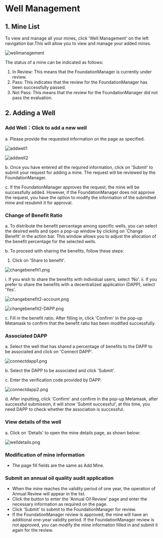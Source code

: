 # Well Management

## 1. Mine List

To view and manage all your mines, click 'Well Management' on the left navigation bar.This will allow you to view and manage your added mines.

![wellmanagement](/img/docs/WellManagement1.png)

The status of a mine can be indicated as follows:

1. In Review: This means that the FoundationManager is currently under review.
2. Pass: This indicates that the review for the FoundationManager has been successfully passed.
3. Not Pass: This means that the review for the FoundationManager did not pass the evaluation.

## 2. Adding a Well

### Add Well：Click to add a new well

a. Please provide the requested information on the page as specified.

![addwell1](/img/docs/addwell1.png)

![addwell2](/img/docs/addwell2.png)

b. Once you have entered all the required information, click on 'Submit' to submit your request for adding a mine. The request will be reviewed by the FoundationManager.

c. If the FoundationManager approves the request, the mine will be successfully added. However, if the FoundationManager does not approve the request, you have the option to modify the information of the submitted mine and resubmit it for approval.

### Change of Benefit Ratio

a. To distribute the benefit percentage among specific wells, you can select the desired wells and open a pop-up window by clicking on 'Change Benefit' in the action bar. This window allows you to adjust the allocation of the benefit percentage for the selected wells.

b. To proceed with sharing the benefits, follow these steps:

1. Click on 'Share to benefit'.

![changebenefit1.png](/img/docs/changebenefit1.png)

   i. If you wish to share the benefits with individual users, select 'No'.
   ii. If you prefer to share the benefits with a decentralized application (DAPP), select 'Yes'.

![changebenefit2-account.png](/img/docs/ChangeBenefit2-account.png)

![changebenefit2-DAPP.png](/img/docs/ChangeBenefit2-DAPP.png)

c. Fill in the benefit ratio. After filling in, click 'Confirm' in the pop-up Metamask to confirm that the benefit ratio has been modified successfully.

### Associated DAPP

a. Select the well that has shared a percentage of benefits to the DAPP to be associated and click on 'Connect DAPP'.

![connectdapp1.png](/img/docs/connectdapp1.png)

b. Select the DAPP to be associated and click 'Submit'.

c. Enter the verification code provided by DAPP.

![connectdapp2.png](/img/docs/connectdapp2.png)

d. After inputting, click 'Confirm' and confirm in the pop-up Metamask, after successful submission, it will show 'Submit successful', at this time, you need DAPP to check whether the association is successful.

### View details of the well

a. Click on 'Details' to open the mine details page, as shown below:

![welldetails.png](/img/docs/welldetails.png)

### Modification of mine information

- The page fill fields are the same as Add Mine.

### Submit an annual oil quality audit application

- When the mine reaches the validity period of one year, the operation of Annual Review will appear in the list.
- Click the button to enter the 'Annual Oil Review' page and enter the necessary information as required on the page.
- Click 'Submit' to submit to the FoundationManager for review.
- If the FoundationManager review is approved, the mine will have an additional one-year validity period. If the FoundationManager review is not approved, you can modify the mine information filled in and submit it again for the review.
